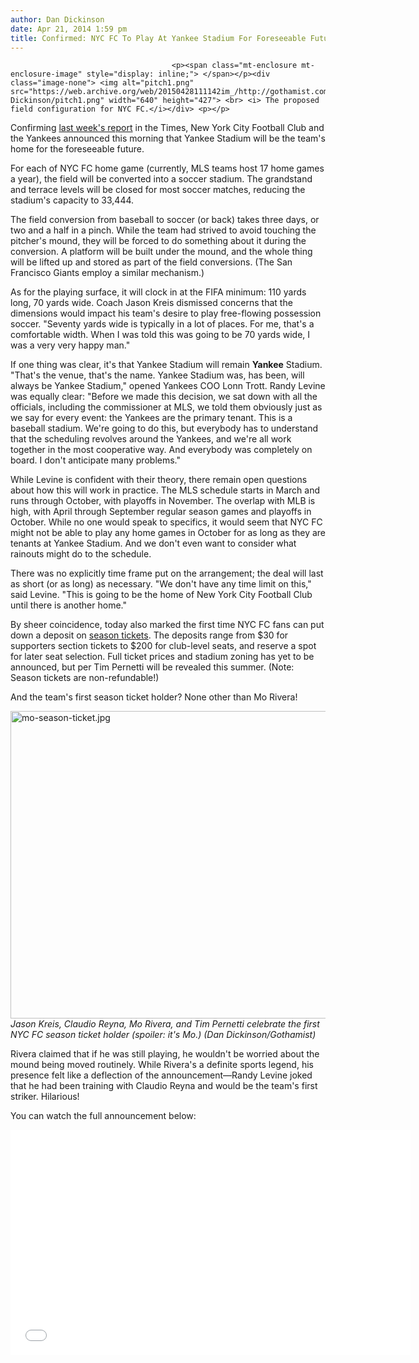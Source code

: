 ```yaml
---
author: Dan Dickinson
date: Apr 21, 2014 1:59 pm
title: Confirmed: NYC FC To Play At Yankee Stadium For Foreseeable Future
---
```


	
										<p><span class="mt-enclosure mt-enclosure-image" style="display: inline;"> </span></p><div class="image-none"> <img alt="pitch1.png" src="https://web.archive.org/web/20150428111142im_/http://gothamist.com/attachments/Dan Dickinson/pitch1.png" width="640" height="427"> <br> <i> The proposed field configuration for NYC FC.</i></div> <p></p>

<p>Confirming <a href="https://web.archive.org/web/20150428111142/http://gothamist.com/2014/04/15/report_nyc_fc_to_play_in_yankee_sta.php">last week&apos;s report</a> in the Times, New York City Football Club and the Yankees announced this morning that Yankee Stadium will be the team&apos;s home for the foreseeable future.</p>

<p>For each of NYC FC home game (currently, MLS teams host 17 home games a year), the field will be converted into a soccer stadium.  The grandstand and terrace levels will be closed for most soccer matches, reducing the stadium&apos;s capacity to 33,444.</p>

<p>The field conversion from baseball to soccer (or back) takes three days, or two and a half in a pinch.  While the team had strived to avoid touching the pitcher&apos;s mound, they will be forced to do something about it during the conversion.  A platform will be built under the mound, and the whole thing will be lifted up and stored as part of the field conversions.  (The San Francisco Giants employ a similar mechanism.)</p>

<p>As for the playing surface, it will clock in at the FIFA minimum: 110 yards long, 70 yards wide.  Coach Jason Kreis dismissed concerns that the dimensions would impact his team&apos;s desire to play free-flowing possession soccer. &quot;Seventy yards wide is typically in a lot of places.  For me, that&apos;s a comfortable width.  When I was told this was going to be 70 yards wide, I was a very very happy man.&quot;</p>

<p>If one thing was clear, it&apos;s that Yankee Stadium will remain <strong>Yankee</strong> Stadium.  &quot;That&apos;s the venue, that&apos;s the name.  Yankee Stadium was, has been, will always be Yankee Stadium,&quot; opened Yankees COO Lonn Trott.  Randy Levine was equally clear: &quot;Before we made this decision, we sat down with all the officials, including the commissioner at MLS, we told them obviously just as we say for every event: the Yankees are the primary tenant. This is a baseball stadium.  We&apos;re going to do this, but everybody has to understand that the scheduling revolves around the Yankees, and we&apos;re all work together in the most cooperative way. And everybody was completely on board.  I don&apos;t anticipate many problems.&quot;</p>

<p>While Levine is confident with their theory, there remain open questions about how this will work in practice.  The MLS schedule starts in March and runs through October, with playoffs in November.  The overlap with MLB is high, with April through September regular season games and playoffs in October.  While no one would speak to specifics, it would seem that NYC FC might not be able to play any home games in October for as long as they are tenants at Yankee Stadium.  And we don&apos;t even want to consider what rainouts might do to the schedule.</p>

<p>There was no explicitly time frame put on the arrangement; the deal will last as short (or as long) as necessary.  &quot;We don&apos;t have any time limit on this,&quot; said Levine. &quot;This is going to be the home of New York City Football Club until there is another home.&quot;</p>

<p>By sheer coincidence, today also marked the first time NYC FC fans can put down a deposit on <a href="https://web.archive.org/web/20150428111142/http://nycfc.com/News/Latest-News/2014/April/SeasonTickets">season tickets</a>.  The deposits range from $30 for supporters section tickets to $200 for club-level seats, and reserve a spot for later seat selection.  Full ticket prices and stadium zoning has yet to be announced, but per Tim Pernetti will be revealed this summer. (Note: Season tickets are non-refundable!)</p>

<p>And the team&apos;s first season ticket holder?  None other than Mo Rivera!</p>

<p><span class="mt-enclosure mt-enclosure-image" style="display: inline;"> </span></p><div class="image-none"> <img alt="mo-season-ticket.jpg" src="https://web.archive.org/web/20150428111142im_/http://gothamist.com/attachments/Dan Dickinson/mo-season-ticket.jpg" width="640" height="492"> <br> <i> Jason Kreis, Claudio Reyna, Mo Rivera, and Tim Pernetti celebrate the first NYC FC season ticket holder (spoiler: it&apos;s Mo.) (Dan Dickinson/Gothamist)</i></div> <p></p>

<p>Rivera claimed that if he was still playing, he wouldn&apos;t be worried about the mound being moved routinely. While Rivera&apos;s a definite sports legend, his presence felt like a deflection of the announcement&#x2014;Randy Levine joked that he had been training with Claudio Reyna and would be the team&apos;s first striker. Hilarious!</p>

<p>You can watch the full announcement below:</p>

<p><iframe width="640" height="360" src="//web.archive.org/web/20150428111142if_/http://www.youtube.com/embed/FtsNq7RgZT4?rel=0" frameborder="0" allowfullscreen></iframe></p>					
										
									
				